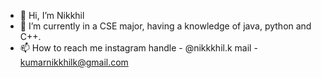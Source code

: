 - 👋 Hi, I’m Nikkhil
- 🌱 I’m currently in a CSE major, having a knowledge of java, python and C++.
- 📫 How to reach me 
      instagram handle - @nikkkhil.k
      mail - kumarnikkhilk@gmail.com

